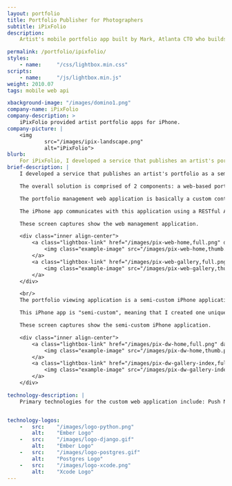 ```yaml
---
layout: portfolio
title: Portfolio Publisher for Photographers
subtitle: iPixFolio
description:
    Artist's mobile portfolio app built by Mark, Atlanta CTO who builds custom apps. Get a free consultation now!

permalink: /portfolio/ipixfolio/
styles:
    - name:     "/css/lightbox.min.css"
scripts:
    - name:     "/js/lightbox.min.js"
weight: 2010.07
tags: mobile web api

xbackground-image: "/images/domino1.png"
company-name: iPixFolio
company-description: >
    iPixFolio provided artist portfolio apps for iPhone.
company-picture: |
    <img
            src="/images/ipix-landscape.png"
            alt="iPixFolio">
blurb:
    For iPixFolio, I developed a service that publishes an artist's portfolio as a semi-custom iPhone app. I launched several artist’s apps in the iTunes App Store.
brief-description: |
    I developed a service that publishes an artist's portfolio as a semi-custom iPhone app. I launched several artist’s apps in the iTunes App Store.

    The overall solution is comprised of 2 components: a web-based portfolio management application and a mobile portfolio viewing application.

    The portfolio management web application is basically a custom content management system ("CMS") that I wrote to house their virtual portfolio images and data files. It's where the artist manages their portfolio: uploading photos, organizing photos into groups/galleries, creating their artist's statement, and managing their social meeting settings.

    The iPhone app communicates with this application using a RESTful API to pull down images and artist info to display on the iPhone.

    These screen captures show the web management application.

    <div class="inner align-center">
        <a class="lightbox-link" href="/images/pix-web-home,full.png" data-lightbox="example-set" data-title="Portfolio Publisher Web App - Home">
            <img class="example-image" src="/images/pix-web-home,thumb.png" alt=""/>
        </a>
        <a class="lightbox-link" href="/images/pix-web-gallery,full.png" data-lightbox="example-set" data-title="Portfolio Publisher Web App - Gallery">
            <img class="example-image" src="/images/pix-web-gallery,thumb.png" alt=""/>
        </a>
    </div>

    <br/>
    The portfolio viewing application is a semi-custom iPhone application used by fans of the artist to download and view the artist's portfolio, follow their blog, read their tweets, and communicate with the artist.  

    This iPhone app is "semi-custom", meaning that I created one unique version per artist, using their unique identity/brand, so every one is different, but the functionality/code is the same. Each artist gets a unique application submitted to the app store under their own name.

    These screen captures show the semi-custom iPhone application.

    <div class="inner align-center">
        <a class="lightbox-link" href="/images/pix-dw-home,full.png" data-lightbox="example-set" data-title="Portfolio Publisher iPhone App - Home">
            <img class="example-image" src="/images/pix-dw-home,thumb.png" alt=""/>
        </a>
        <a class="lightbox-link" href="/images/pix-dw-gallery-index,full.png" data-lightbox="example-set" data-title="Portfolio Publisher iPhone App - Gallery">
            <img class="example-image" src="/images/pix-dw-gallery-index,thumb.png" alt=""/>
        </a>
    </div>

technology-description: |
    Primary technologies for the custom web application include: Push Notification using Apple Push Notification Service (APNS), Django, Python, PostgreSQL. <br>The custom iPhone app was written in Objective-C using Xcode.


technology-logos:
    -   src:    "/images/logo-python.png"
        alt:    "Ember Logo"
    -   src:    "/images/logo-django.gif"
        alt:    "Ember Logo"
    -   src:    "/images/logo-postgres.gif"
        alt:    "Postgres Logo"
    -   src:    "/images/logo-xcode.png"             
        alt:    "Xcode Logo"
---
```

